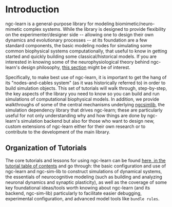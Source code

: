 # Introduction

ngc-learn is a general-purpose library for modeling biomimetic/neuro-mimetic
complex systems. While the library is designed to provide flexibility on the
experimenter/designer side -- allowing one to design their own dynamics and
evolutionary processes -- at its foundation are a few standard components, the
basic modeling nodes for simulating some common biophysical systems computationally,
that useful to know in getting started and quickly building some classical/historical
models. If you are interested in knowing some of the neurophysiological theory
behind ngc-learn's design philosophy, [this section](../tutorials/theory) might
be of interest.

Specifically, to make best use of ngc-learn, it is important to get the
hang of its "nodes-and-cables system" (as it was historically referred to) in
order to build simulation objects. This set of tutorials will walk through,
step-by-step, the key aspects of the library you need to know so you can build
and run simulations of computational biophysical models. In addition, we
provide walkthroughs of some of the central mechanisms underlying
<a href="https://github.com/NACLab/ngc-sim-lib">ngcsimlib</a>, the simulation
dependency library that drives ngc-learn; these are particularly useful for not
only understanding why and how things are done by ngc-learn's simulation
backend but also for those who want to design new, custom extensions of ngc-learn
either for their own research or to contribute to the development of the main library.

## Organization of Tutorials

The core tutorials and lessons for using ngc-learn can be found [here, in the 
tutorial table of contents](../tutorials/index.rst) and go through: the basic 
configuration and use of ngc-learn and ngc-sim-lib to construct simulations 
of dynamical systems, the essentials of neurocognitive modeling (such as 
building and analyzing neuronal dynamics and synaptic plasticity), as well 
as the coverage of some key foundational ideas/tools worth knowing about 
ngc-learn (and its backend, ngc-sim-lib) particularly to facilitate easier 
debugging, experimental configuration, and advanced model tools like `bundle rules`.

<!--
### Setting Up and Modeling Basics
These [tutorials](../tutorials/index.rst) go through the key steps
and ideas of constructing a dynamical system in ngc-learn, including setting up a
[JSON configuration](../tutorials/model_basics/json_modules.md),
constructing a [basic model](../tutorials/model_basics/model_building.md),
and setting up a basic [form of plasticity](../tutorials/model_basics/evolving_synapses.md).

### Neurocognitve Modeling Essentials
These [lessons](../tutorials/index.rst) go through how ngc-learn is used to 
build basic biophyiscal models and conduct simulation with neurocognitive 
systems.

### Foundational Elements of ngc-learn and ngcsimlib
These [walkthroughs](../tutorials/foundations.md) go through the foundational
aspects of ngc-learn's simulation. Some current elements that walkthroughs are
provided for include:
[commands](../tutorials/foundations/commands.md) and
[bundle_rules](../tutorials/foundations/bundle_rules.md).
-->
